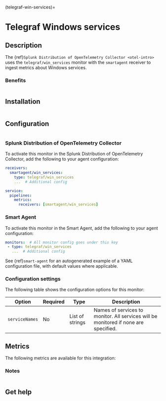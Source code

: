 (telegraf-win-services)=

# Telegraf Windows services

<meta name="description" content="Use this Splunk Observability Cloud integration for the Telegraf Win_services monitor. See benefits, install, configuration, and metrics">

## Description

The {ref}`Splunk Distribution of OpenTelemetry Collector <otel-intro>` uses the `telegraf/win_services` monitor with the `smartagent` receiver to ingest metrics about Windows services.

### Benefits

```{include} /_includes/benefits.md
```

##  Installation

```{include} /_includes/collector-installation-windows.md
```

## Configuration

```{include} /_includes/configuration.md
```

### Splunk Distribution of OpenTelemetry Collector

To activate this monitor in the Splunk Distribution of OpenTelemetry Collector, add the following to your agent configuration:

```yaml
receivers:
  smartagent/win_services:
    type: telegraf/win_services
    ...  # Additional config

service:
  pipelines:
    metrics:
      receivers: [smartagent/win_services]
```

### Smart Agent

To activate this monitor in the Smart Agent, add the following to your agent configuration:

```yaml
monitors:  # All monitor config goes under this key
 - type: telegraf/win_services
   ...  # Additional config
```

See {ref}`smart-agent` for an autogenerated example of a YAML configuration file, with default values where applicable.

### Configuration settings

The following table shows the configuration options for this monitor:

| Option| Required | Type | Description |
| --- | --- | --- | --- |
| `serviceNames` | No | List of strings | Names of services to monitor. All services will be monitored if none are specified.|

## Metrics

The following metrics are available for this integration:

<div class="metrics-yaml" url="https://raw.githubusercontent.com/signalfx/signalfx-agent/main/pkg/monitors/telegraf/monitors/winservices/metadata.yaml"></div>

### Notes

```{include} /_includes/metric-defs.md
```

## Get help

```{include} /_includes/troubleshooting.md
```
